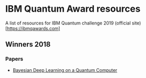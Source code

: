 # IBM Quantum Award resources
A list of resources for IBM Quantum challenge 2019 (official site)[https://ibmqawards.com]

## Winners 2018

### Papers

- [Bayesian Deep Learning on a Quantum Computer](https://arxiv.org/pdf/1806.11463.pdf)
